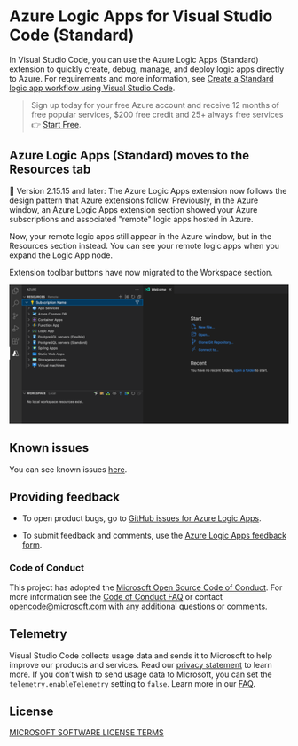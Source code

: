 # Azure Logic Apps for Visual Studio Code (Standard)

In Visual Studio Code, you can use the Azure Logic Apps (Standard) extension to quickly create, debug, manage, and deploy logic apps directly to Azure. For requirements and more information, see [Create a Standard logic app workflow using Visual Studio Code](https://go.microsoft.com/fwlink/?linkid=2222287).

> Sign up today for your free Azure account and receive 12 months of free popular services, $200 free credit and 25+ always free services 👉 [Start Free](https://azure.microsoft.com/free/open-source).

## Azure Logic Apps (Standard) moves to the Resources tab

🎉 Version 2.15.15 and later: The Azure Logic Apps extension now follows the design pattern that Azure extensions follow. Previously, in the Azure window, an Azure Logic Apps extension section showed your Azure subscriptions and associated "remote" logic apps hosted in Azure.

Now, your remote logic apps still appear in the Azure window, but in the Resources section instead. You can see your remote logic apps when you expand the Logic App node.

Extension toolbar buttons have now migrated to the Workspace section.

![Azure Logic Apps in Resources tab.](assets/logicAppResources.png)

## Known issues

You can see known issues [here](https://github.com/Azure/LogicAppsUX/issues).

## Providing feedback

- To open product bugs, go to [GitHub issues for Azure Logic Apps](https://github.com/Azure/LogicAppsUX/issues).

- To submit feedback and comments, use the [Azure Logic Apps feedback form](https://aka.ms/lafeedback).

### Code of Conduct

This project has adopted the [Microsoft Open Source Code of Conduct](https://opensource.microsoft.com/codeofconduct/). For more information see the [Code of Conduct FAQ](https://opensource.microsoft.com/codeofconduct/faq/) or contact [opencode@microsoft.com](mailto:opencode@microsoft.com) with any additional questions or comments.

## Telemetry

Visual Studio Code collects usage data and sends it to Microsoft to help improve our products and services. Read our [privacy statement](https://go.microsoft.com/fwlink/?LinkID=528096&clcid=0x409) to learn more. If you don’t wish to send usage data to Microsoft, you can set the `telemetry.enableTelemetry` setting to `false`. Learn more in our [FAQ](https://code.visualstudio.com/docs/supporting/faq#_how-to-disable-telemetry-reporting).

## License

[MICROSOFT SOFTWARE LICENSE TERMS](https://raw.githubusercontent.com/Azure/logicapps/master/preview/LICENSE)
